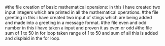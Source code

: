 #the file creation of basic mathematical operaions:
in this i have created two input integers which are printed in all the mathematical operations.
#the file greeting
in this i have created two input of stings which are being added and made into a greeting in a message format.
#the file even and odd number
in this i have taken a input and proven it as even or odd
#the file sum of 1 to 50 in for loop
taken range of 1 to 50 and sum of all this is added and displaid in the for loop.

